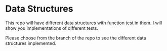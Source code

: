 # Data Structures

This repo will have different data structures with function test in them. I will show you implementations of different tests.

Please choose from the branch of the repo to see the different data structures implemented.